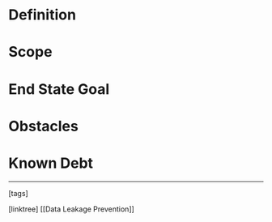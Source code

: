 # Definition

# Scope

# End State Goal

# Obstacles

# Known Debt












___
[tags] 


[linktree]
[[Data Leakage Prevention]]
